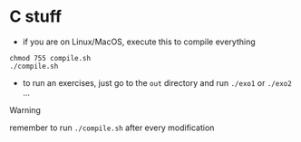 # C stuff

- if you are on Linux/MacOS, execute this to compile everything

```shell
chmod 755 compile.sh
./compile.sh
```

- to run an exercises, just go to the `out` directory and run `./exo1` or `./exo2` ...

> [!WARNING]
> remember to run `./compile.sh` after every modification

